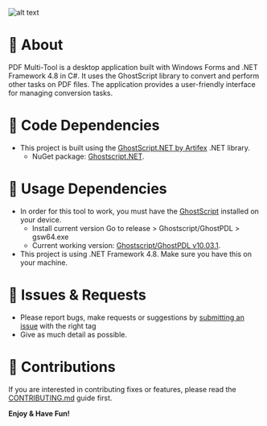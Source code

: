 ![alt text](https://i.postimg.cc/rsb6VqW4/image.png)

# 📃 About
PDF Multi-Tool is a desktop application built with Windows Forms and .NET Framework 4.8 in C#. It uses the GhostScript library to convert and perform other tasks on PDF files. The application provides a user-friendly interface for managing conversion tasks.

# 📃 Code Dependencies
- This project is built using the [GhostScript.NET by Artifex](https://github.com/ArtifexSoftware/Ghostscript.NET) .NET library.
  - NuGet package: [Ghostscript.NET](https://www.nuget.org/packages/Ghostscript.NET/).

# 📃 Usage Dependencies
- In order for this tool to work, you must have the [GhostScript](https://github.com/ArtifexSoftware/ghostpdl-downloads) installed on your device.
  - Install current version Go to release > Ghostscript/GhostPDL <version> > gs<version>w64.exe
  - Current working version: [Ghostscript/GhostPDL v10.03.1](https://github.com/ArtifexSoftware/ghostpdl-downloads/releases/tag/gs10031).
- This project is using .NET Framework 4.8. Make sure you have this on your machine.

# 📃 Issues & Requests
- Please report bugs, make requests or suggestions by [submitting an issue](../../issues) with the right tag
- Give as much detail as possible.

# 📃 Contributions
If you are interested in contributing fixes or features, please read the [CONTRIBUTING.md](/CONTRIBUTING.md) guide first.

**Enjoy & Have Fun!**
